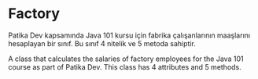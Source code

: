 # Factory
Patika Dev kapsamında Java 101 kursu için fabrika çalışanlarının maaşlarını hesaplayan bir sınıf. Bu sınıf 4 nitelik ve 5 metoda sahiptir.

A class that calculates the salaries of factory employees for the Java 101 course as part of Patika Dev. This class has 4 attributes and 5 methods.
